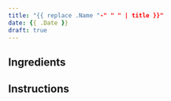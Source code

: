 ```yaml
---
title: "{{ replace .Name "-" " " | title }}"
date: {{ .Date }}
draft: true
---
```


## Ingredients

## Instructions
